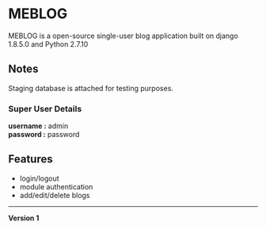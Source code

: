 # MEBLOG

MEBLOG is a open-source single-user blog application built on django 1.8.5.0 and Python 2.7.10

## Notes

Staging database is attached for testing purposes.

### Super User Details
<b>username :</b> admin <br>
<b>password :</b> password

## Features
- login/logout
- module authentication
- add/edit/delete blogs

<hr>

<b>Version 1 </b>



